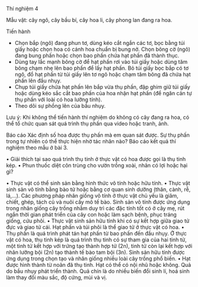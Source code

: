 Thí nghiệm 4

Mẫu vật: cây ngô, cây bầu bí, cây hoa li, cây phong lan đang ra hoa.

Tiến hành
- Chọn bắp (ngô) đang phun tơ, dùng kéo cắt ngắn các tơ, bọc bằng túi giấy hoặc chọn hoa có cánh hoa chuẩn bị bung nở. Chọn bông cờ (ngô) đang bung phấn hoặc chọn bao phấn chứa hạt phấn đã thành thục.
- Dùng tay lắc mạnh bông cờ để hạt phấn rơi vào túi giấy hoặc dùng tăm bông chạm nhẹ lên bao phấn để lấy hạt phấn. Bỏ túi giấy bọc bắp có tơ ngô, đổ hạt phấn từ túi giấy lên tơ ngô hoặc chạm tăm bông đã chứa hạt phấn lên đầu nhụy.
- Chụp túi giấy chứa hạt phấn lên bắp vừa thụ phấn, đập ghim giữ túi giấy hoặc dùng kéo sắc cắt bao phấn của hoa nhận hạt phấn (để ngăn cản tự thụ phấn với loài có hoa lưỡng tính).
- Theo dõi sự phồng lên của bầu nhụy.

Lưu ý: Khi không thể tiến hành thí nghiệm do không có cây đang ra hoa, có thể tổ chức quan sát quá trình thụ phấn qua video hoặc tranh, ảnh.

Báo cáo
Xác định số hoa được thụ phấn mà em quan sát được. Sự thụ phấn trong tự nhiên có thể thực hiện nhờ tác nhân nào?
Báo cáo kết quả thí nghiệm theo mẫu ở bài 3.

• Giải thích tại sao quá trình thụ tinh ở thực vật có hoa được gọi là thụ tinh kép.
• Phun thuốc diệt côn trùng cho vườn trồng xoài, nhãn có lợi hoặc hại gì?

• Thực vật có thể sinh sản bằng hình thức vô tính hoặc hữu tính.
• Thực vật sinh sản vô tính bằng bào tử hoặc bằng cơ quan sinh dưỡng (thân, cành, rễ, lá,...). Các phương pháp nhân giống vô tính ở thực vật chủ yếu là giâm, chiết, ghép, tách củ và nuôi cấy mô tế bào. Sinh sản vô tính được ứng dụng trong nhân giống cây trồng nhằm duy trì các đặc tính tốt có ở cây mẹ, rút ngắn thời gian phát triển của cây con hoặc làm sạch bệnh, phục tráng giống, cứu phôi.
• Thực vật sinh sản hữu tính khi có sự kết hợp giữa giao tử đực và giao tử cái. Hạt phấn và túi phôi là thể giao tử ở thực vật có hoa.
• Thụ phấn là quá trình phát tán hạt phấn từ bao phấn đến đầu nhụy. Ở thực vật có hoa, thụ tinh kép là quá trình thụ tinh có sự tham gia của hai tinh tử, một tinh tử kết hợp với trứng tạo thành hợp tử (2n), tinh tử còn lại kết hợp với nhân lưỡng bội (2n) tạo thành tế bào tam bội (3n). Sinh sản hữu tính được ứng dụng trong chọn tạo và nhân giống nhiều loài cây trồng phổ biến.
• Hạt được hình thành từ noãn đã thụ tinh. Hạt có thể có nội nhũ hoặc không. Quả do bầu nhụy phát triển thành. Quả chín là do nhiều biến đổi sinh lí, hoá sinh làm thay đổi màu sắc, độ cứng, mùi và vị.